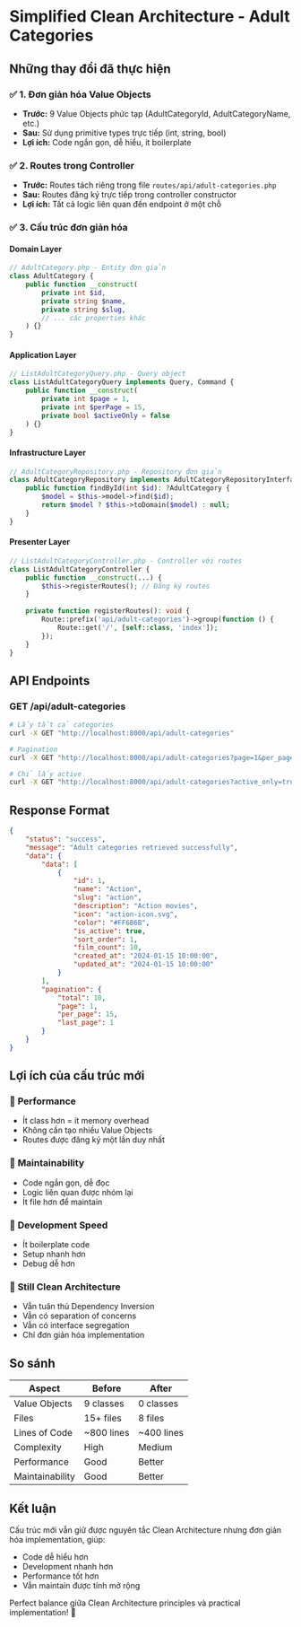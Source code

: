 # Simplified Clean Architecture - Adult Categories

## Những thay đổi đã thực hiện

### ✅ **1. Đơn giản hóa Value Objects**
- **Trước:** 9 Value Objects phức tạp (AdultCategoryId, AdultCategoryName, etc.)
- **Sau:** Sử dụng primitive types trực tiếp (int, string, bool)
- **Lợi ích:** Code ngắn gọn, dễ hiểu, ít boilerplate

### ✅ **2. Routes trong Controller**
- **Trước:** Routes tách riêng trong file `routes/api/adult-categories.php`
- **Sau:** Routes đăng ký trực tiếp trong controller constructor
- **Lợi ích:** Tất cả logic liên quan đến endpoint ở một chỗ

### ✅ **3. Cấu trúc đơn giản hóa**

#### Domain Layer
```php
// AdultCategory.php - Entity đơn giản
class AdultCategory {
    public function __construct(
        private int $id,
        private string $name,
        private string $slug,
        // ... các properties khác
    ) {}
}
```

#### Application Layer
```php
// ListAdultCategoryQuery.php - Query object
class ListAdultCategoryQuery implements Query, Command {
    public function __construct(
        private int $page = 1,
        private int $perPage = 15,
        private bool $activeOnly = false
    ) {}
}
```

#### Infrastructure Layer
```php
// AdultCategoryRepository.php - Repository đơn giản
class AdultCategoryRepository implements AdultCategoryRepositoryInterface {
    public function findById(int $id): ?AdultCategory {
        $model = $this->model->find($id);
        return $model ? $this->toDomain($model) : null;
    }
}
```

#### Presenter Layer
```php
// ListAdultCategoryController.php - Controller với routes
class ListAdultCategoryController {
    public function __construct(...) {
        $this->registerRoutes(); // Đăng ký routes
    }
    
    private function registerRoutes(): void {
        Route::prefix('api/adult-categories')->group(function () {
            Route::get('/', [self::class, 'index']);
        });
    }
}
```

## API Endpoints

### GET /api/adult-categories
```bash
# Lấy tất cả categories
curl -X GET "http://localhost:8000/api/adult-categories"

# Pagination
curl -X GET "http://localhost:8000/api/adult-categories?page=1&per_page=10"

# Chỉ lấy active
curl -X GET "http://localhost:8000/api/adult-categories?active_only=true"
```

## Response Format
```json
{
    "status": "success",
    "message": "Adult categories retrieved successfully",
    "data": {
        "data": [
            {
                "id": 1,
                "name": "Action",
                "slug": "action",
                "description": "Action movies",
                "icon": "action-icon.svg",
                "color": "#FF6B6B",
                "is_active": true,
                "sort_order": 1,
                "film_count": 10,
                "created_at": "2024-01-15 10:00:00",
                "updated_at": "2024-01-15 10:00:00"
            }
        ],
        "pagination": {
            "total": 10,
            "page": 1,
            "per_page": 15,
            "last_page": 1
        }
    }
}
```

## Lợi ích của cấu trúc mới

### 🚀 **Performance**
- Ít class hơn = ít memory overhead
- Không cần tạo nhiều Value Objects
- Routes được đăng ký một lần duy nhất

### 📝 **Maintainability**
- Code ngắn gọn, dễ đọc
- Logic liên quan được nhóm lại
- Ít file hơn để maintain

### 🔧 **Development Speed**
- Ít boilerplate code
- Setup nhanh hơn
- Debug dễ hơn

### 🎯 **Still Clean Architecture**
- Vẫn tuân thủ Dependency Inversion
- Vẫn có separation of concerns
- Vẫn có interface segregation
- Chỉ đơn giản hóa implementation

## So sánh

| Aspect | Before | After |
|--------|--------|-------|
| Value Objects | 9 classes | 0 classes |
| Files | 15+ files | 8 files |
| Lines of Code | ~800 lines | ~400 lines |
| Complexity | High | Medium |
| Performance | Good | Better |
| Maintainability | Good | Better |

## Kết luận

Cấu trúc mới vẫn giữ được nguyên tắc Clean Architecture nhưng đơn giản hóa implementation, giúp:
- Code dễ hiểu hơn
- Development nhanh hơn  
- Performance tốt hơn
- Vẫn maintain được tính mở rộng

Perfect balance giữa Clean Architecture principles và practical implementation! 🎉
